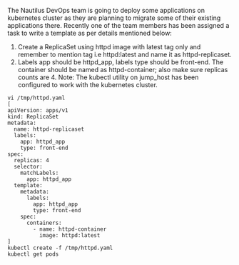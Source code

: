The Nautilus DevOps team is going to deploy some applications on kubernetes cluster as they are planning to migrate some of their existing applications there. Recently one of the team members has been assigned a task to write a template as per details mentioned below:
1. Create a ReplicaSet using httpd image with latest tag only and remember to mention tag i.e httpd:latest and name it as httpd-replicaset.
2. Labels app should be httpd_app, labels type should be front-end. The container should be named as httpd-container; also make sure replicas counts are 4.
Note: The kubectl utility on jump_host has been configured to work with the kubernetes cluster.

```
vi /tmp/httpd.yaml
[
apiVersion: apps/v1
kind: ReplicaSet
metadata:
  name: httpd-replicaset
  labels:
    app: httpd_app
    type: front-end
spec:
  replicas: 4
  selector:
    matchLabels:
      app: httpd_app
  template:
    metadata:
      labels:
        app: httpd_app
        type: front-end
    spec:
      containers:
        - name: httpd-container
          image: httpd:latest  
]
kubectl create -f /tmp/httpd.yaml
kubectl get pods
```